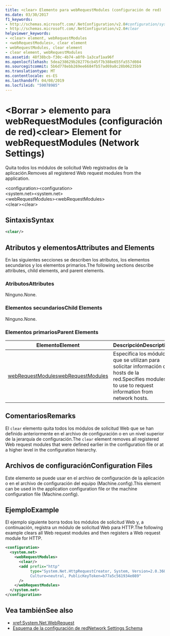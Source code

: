 ```yaml
---
title: <clear> Elemento para webRequestModules (configuración de red)
ms.date: 03/30/2017
f1_keywords:
- http://schemas.microsoft.com/.NetConfiguration/v2.0#configuration/system.net/webRequestModules/clear
- http://schemas.microsoft.com/.NetConfiguration/v2.0#clear
helpviewer_keywords:
- <clear> element, webRequestModules
- <webRequestModules>, clear element
- webRequestModules, clear element
- clear element, webRequestModules
ms.assetid: 48f38bcb-f30c-4b74-a8f0-1a3caf1aa96f
ms.openlocfilehash: 5dea238629b282776cb45f7b388e655fa557d084
ms.sourcegitcommit: 5b6d778ebb269ee6684fb57ad69a8c28b06235b9
ms.translationtype: MT
ms.contentlocale: es-ES
ms.lasthandoff: 04/08/2019
ms.locfileid: "59078985"
---
```

# <a name="clear-element-for-webrequestmodules-network-settings"></a><span data-ttu-id="94cac-102">\<Borrar > elemento para webRequestModules (configuración de red)</span><span class="sxs-lookup"><span data-stu-id="94cac-102">\<clear> Element for webRequestModules (Network Settings)</span></span>
<span data-ttu-id="94cac-103">Quita todos los módulos de solicitud Web registrados de la aplicación.</span><span class="sxs-lookup"><span data-stu-id="94cac-103">Removes all registered Web request modules from the application.</span></span>  
  
 <span data-ttu-id="94cac-104">\<configuration></span><span class="sxs-lookup"><span data-stu-id="94cac-104">\<configuration></span></span>  
<span data-ttu-id="94cac-105">\<system.net></span><span class="sxs-lookup"><span data-stu-id="94cac-105">\<system.net></span></span>  
<span data-ttu-id="94cac-106">\<webRequestModules></span><span class="sxs-lookup"><span data-stu-id="94cac-106">\<webRequestModules></span></span>  
<span data-ttu-id="94cac-107">\<clear></span><span class="sxs-lookup"><span data-stu-id="94cac-107">\<clear></span></span>  
  
## <a name="syntax"></a><span data-ttu-id="94cac-108">Sintaxis</span><span class="sxs-lookup"><span data-stu-id="94cac-108">Syntax</span></span>  
  
```xml  
<clear/>  
```  
  
## <a name="attributes-and-elements"></a><span data-ttu-id="94cac-109">Atributos y elementos</span><span class="sxs-lookup"><span data-stu-id="94cac-109">Attributes and Elements</span></span>  
 <span data-ttu-id="94cac-110">En las siguientes secciones se describen los atributos, los elementos secundarios y los elementos primarios.</span><span class="sxs-lookup"><span data-stu-id="94cac-110">The following sections describe attributes, child elements, and parent elements.</span></span>  
  
### <a name="attributes"></a><span data-ttu-id="94cac-111">Atributos</span><span class="sxs-lookup"><span data-stu-id="94cac-111">Attributes</span></span>  
 <span data-ttu-id="94cac-112">Ninguno.</span><span class="sxs-lookup"><span data-stu-id="94cac-112">None.</span></span>  
  
### <a name="child-elements"></a><span data-ttu-id="94cac-113">Elementos secundarios</span><span class="sxs-lookup"><span data-stu-id="94cac-113">Child Elements</span></span>  
 <span data-ttu-id="94cac-114">Ninguno.</span><span class="sxs-lookup"><span data-stu-id="94cac-114">None.</span></span>  
  
### <a name="parent-elements"></a><span data-ttu-id="94cac-115">Elementos primarios</span><span class="sxs-lookup"><span data-stu-id="94cac-115">Parent Elements</span></span>  
  
|**<span data-ttu-id="94cac-116">Elemento</span><span class="sxs-lookup"><span data-stu-id="94cac-116">Element</span></span>**|**<span data-ttu-id="94cac-117">Descripción</span><span class="sxs-lookup"><span data-stu-id="94cac-117">Description</span></span>**|  
|-----------------|---------------------|  
|[<span data-ttu-id="94cac-118">webRequestModules</span><span class="sxs-lookup"><span data-stu-id="94cac-118">webRequestModules</span></span>](../../../../../docs/framework/configure-apps/file-schema/network/webrequestmodules-element-network-settings.md)|<span data-ttu-id="94cac-119">Especifica los módulos que se utilizan para solicitar información de hosts de la red.</span><span class="sxs-lookup"><span data-stu-id="94cac-119">Specifies modules to use to request information from network hosts.</span></span>|  
  
## <a name="remarks"></a><span data-ttu-id="94cac-120">Comentarios</span><span class="sxs-lookup"><span data-stu-id="94cac-120">Remarks</span></span>  
 <span data-ttu-id="94cac-121">El `clear` elemento quita todos los módulos de solicitud Web que se han definido anteriormente en el archivo de configuración o en un nivel superior de la jerarquía de configuración.</span><span class="sxs-lookup"><span data-stu-id="94cac-121">The `clear` element removes all registered Web request modules that were defined earlier in the configuration file or at a higher level in the configuration hierarchy.</span></span>  
  
## <a name="configuration-files"></a><span data-ttu-id="94cac-122">Archivos de configuración</span><span class="sxs-lookup"><span data-stu-id="94cac-122">Configuration Files</span></span>  
 <span data-ttu-id="94cac-123">Este elemento se puede usar en el archivo de configuración de la aplicación o en el archivo de configuración del equipo (Machine.config).</span><span class="sxs-lookup"><span data-stu-id="94cac-123">This element can be used in the application configuration file or the machine configuration file (Machine.config).</span></span>  
  
## <a name="example"></a><span data-ttu-id="94cac-124">Ejemplo</span><span class="sxs-lookup"><span data-stu-id="94cac-124">Example</span></span>  
 <span data-ttu-id="94cac-125">El ejemplo siguiente borra todos los módulos de solicitud Web y, a continuación, registra un módulo de solicitud Web para HTTP.</span><span class="sxs-lookup"><span data-stu-id="94cac-125">The following example clears all Web request modules and then registers a Web request module for HTTP.</span></span>  
  
```xml  
<configuration>  
  <system.net>  
    <webRequestModules>  
      <clear/>  
      <add prefix="http"  
           type="System.Net.HttpRequestCreator, System, Version=2.0.3600.0,  
           Culture=neutral, PublicKeyToken=b77a5c561934e089"  
      />  
    </webRequestModules>  
  </system.net>  
</configuration>  
```  
  
## <a name="see-also"></a><span data-ttu-id="94cac-126">Vea también</span><span class="sxs-lookup"><span data-stu-id="94cac-126">See also</span></span>

- <xref:System.Net.WebRequest>
- [<span data-ttu-id="94cac-127">Esquema de la configuración de red</span><span class="sxs-lookup"><span data-stu-id="94cac-127">Network Settings Schema</span></span>](../../../../../docs/framework/configure-apps/file-schema/network/index.md)
